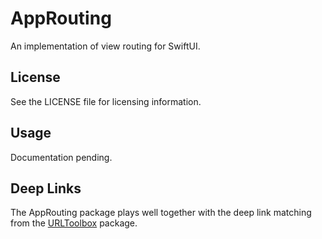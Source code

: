 
# AppRouting

An implementation of view routing for SwiftUI.

## License

See the LICENSE file for licensing information.

## Usage

Documentation pending.

## Deep Links

The AppRouting package plays well together with the deep link matching from the [URLToolbox](https://github.com/memfrag/URLToolbox) package.
